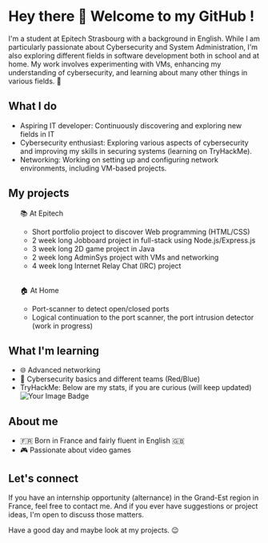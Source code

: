 <h1> Hey there 👋 Welcome to my GitHub ! </h1> 

<p>I'm a student at Epitech Strasbourg with a background in English. While I am particularly passionate about Cybersecurity and System Administration, I'm also exploring different fields in software development both in school and at home. My work involves experimenting with VMs,<!-- algorithms,--> enhancing my understanding of cybersecurity, and learning about many other things in various fields. 🔐</p>

## What I do ##

<ul>
  <li>Aspiring IT developer: Continuously discovering and exploring new fields in IT </li>
  <li>Cybersecurity enthusiast: Exploring various aspects of cybersecurity and improving my skills in securing systems (learning on TryHackMe).</li> 
  <li>Networking: Working on setting up and configuring network environments, including VM-based projects.</li> 
</ul>


## My projects ##

<ul>
  <p>📚 At Epitech</p>
    <ul>
      <li>Short portfolio project to discover Web programming (HTML/CSS)</li>
      <li>2 week long Jobboard project in full-stack using Node.js/Express.js</li>
      <li>3 week long 2D game project in Java</li> <!-- @TODO: implement demo -->
      <li>2 week long AdminSys project with VMs and networking</li>
      <li>4 week long Internet Relay Chat (IRC) project</li>
    </ul> <br>
  <p>🏠 At Home</p>
    <ul>
      <li>Port-scanner to detect open/closed ports </li>
      <li>Logical continuation to the port scanner, the port intrusion detector (work in progress)</li>
    </ul>
</ul>

## What I'm learning ##

<ul>
  <li>🌐 Advanced networking</li>
  <li>🔐 Cybersecurity basics and different teams (Red/Blue)</li>
  <!-- <li>🧠 Algorithms and data structure</li> -->
  <li>TryHackMe: Below are my stats, if you are curious (will keep updated)</li>
  <img src="https://tryhackme-badges.s3.amazonaws.com/AlexandreH.png" alt="Your Image Badge" />
</ul>

## About me ##

<ul>
  <li>🇫🇷 Born in France and fairly fluent in English 🇬🇧</li>
  <li>🎮 Passionate about video games</li>
</ul>

## Let's connect ##

<p>If you have an internship opportunity (alternance) in the Grand-Est region in France, feel free to contact me. And if you ever have suggestions or project ideas, I'm open to discuss those matters.</p>
<p>Have a good day and maybe look at my projects. 😉</p>

<!--
**Alexandre-Hein/Alexandre-Hein** is a ✨ _special_ ✨ repository because its `README.md` (this file) appears on your GitHub profile.

Here are some ideas to get you started:

- 🔭 I’m currently working on ...
- 🌱 I’m currently learning ...
- 👯 I’m looking to collaborate on ...
- 🤔 I’m looking for help with ...
- 💬 Ask me about ...
- 📫 How to reach me: ...
- 😄 Pronouns: ...
- ⚡ Fun fact: ...
-->
